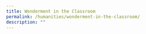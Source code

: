 ```yaml
---
title: Wonderment in the Classroom
permalink: /humanities/wonderment-in-the-classroom/
description: ""
---
```

